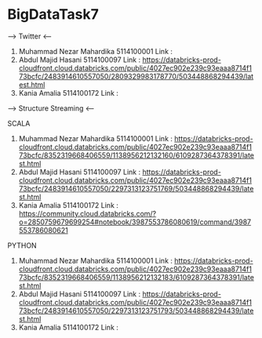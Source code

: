 # BigDataTask7

--> Twitter <--

1. Muhammad Nezar Mahardika     5114100001  Link  :
2. Abdul Majid Hasani           5114100097  Link  : https://databricks-prod-cloudfront.cloud.databricks.com/public/4027ec902e239c93eaaa8714f173bcfc/2483914610557050/2809329983178770/503448868294439/latest.html
3. Kania Amalia                 5114100172  Link  :

--> Structure Streaming <--

SCALA

1. Muhammad Nezar Mahardika     5114100001  Link  : https://databricks-prod-cloudfront.cloud.databricks.com/public/4027ec902e239c93eaaa8714f173bcfc/8352319668406559/1138956212132160/6109287364378391/latest.html
2. Abdul Majid Hasani           5114100097  Link  : https://databricks-prod-cloudfront.cloud.databricks.com/public/4027ec902e239c93eaaa8714f173bcfc/2483914610557050/2297313123751769/503448868294439/latest.html
3. Kania Amalia                 5114100172  Link  : https://community.cloud.databricks.com/?o=2850759679699254#notebook/3987553786080619/command/3987553786080621

PYTHON

1. Muhammad Nezar Mahardika     5114100001  Link  : https://databricks-prod-cloudfront.cloud.databricks.com/public/4027ec902e239c93eaaa8714f173bcfc/8352319668406559/1138956212132183/6109287364378391/latest.html
2. Abdul Majid Hasani           5114100097  Link  : https://databricks-prod-cloudfront.cloud.databricks.com/public/4027ec902e239c93eaaa8714f173bcfc/2483914610557050/2297313123751793/503448868294439/latest.html
3. Kania Amalia                 5114100172  Link  :
